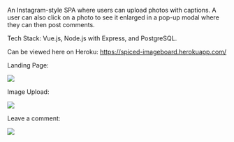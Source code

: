 An Instagram-style SPA where users can upload photos with captions. A user can also click on a photo to see it enlarged in a pop-up modal where they can then post comments.

Tech Stack: Vue.js, Node.js with Express, and PostgreSQL.

Can be viewed here on Heroku: https://spiced-imageboard.herokuapp.com/


Landing Page:

<img src="public/more.gif">


Image Upload:

<img src="public/upload.gif">

Leave a comment:

<img src="public/modal.gif">
